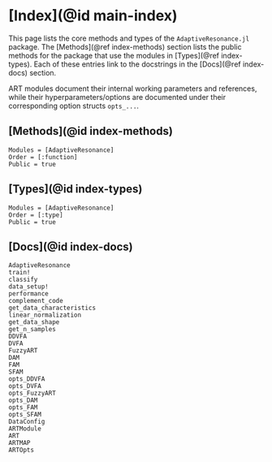 # [Index](@id main-index)

This page lists the core methods and types of the `AdaptiveResonance.jl` package.
The [Methods](@ref index-methods) section lists the public methods for the package that use the modules in [Types](@ref index-types).
Each of these entries link to the docstrings in the [Docs](@ref index-docs) section.

ART modules document their internal working parameters and references, while their hyperparameters/options are documented under their corresponding option structs `opts_...`.

## [Methods](@id index-methods)

```@index
Modules = [AdaptiveResonance]
Order = [:function]
Public = true
```

## [Types](@id index-types)

```@index
Modules = [AdaptiveResonance]
Order = [:type]
Public = true
```

## [Docs](@id index-docs)

```@docs
AdaptiveResonance
train!
classify
data_setup!
performance
complement_code
get_data_characteristics
linear_normalization
get_data_shape
get_n_samples
DDVFA
DVFA
FuzzyART
DAM
FAM
SFAM
opts_DDVFA
opts_DVFA
opts_FuzzyART
opts_DAM
opts_FAM
opts_SFAM
DataConfig
ARTModule
ART
ARTMAP
ARTOpts
```

